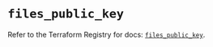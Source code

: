 # `files_public_key`

Refer to the Terraform Registry for docs: [`files_public_key`](https://registry.terraform.io/providers/files-com/files/0.1.365/docs/resources/public_key).
